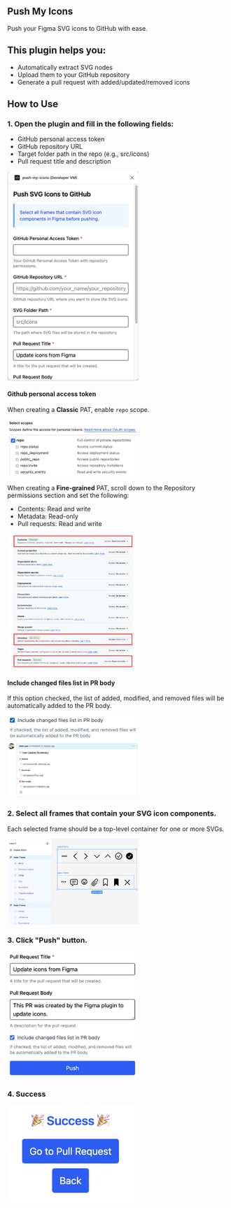 ## Push My Icons

Push your Figma SVG icons to GitHub with ease.

## This plugin helps you:

- Automatically extract SVG nodes
- Upload them to your GitHub repository
- Generate a pull request with added/updated/removed icons

## How to Use

### 1. Open the plugin and fill in the following fields:

- GitHub personal access token
- GitHub repository URL
- Target folder path in the repo (e.g., src/icons)
- Pull request title and description

<img src="images/how-to-use-1.png" alt="step-1" width="300" />

#### Github personal access token

When creating a **Classic** PAT, enable `repo` scope.

<img src="images/how-to-use-1-classic-pat.png" alt="step-1" width="300" />

When creating a **Fine-grained** PAT, scroll down to the Repository permissions section and set the following:

- Contents: Read and write
- Metadata: Read-only
- Pull requests: Read and write

<img src="images/how-to-use-1-fg-pat.png" alt="step-1" width="300" />

#### Include changed files list in PR body

If this option checked, the list of added, modified, and removed files will be automatically added to the PR body.

<img src="images/how-to-use-1-checkbox.png" alt="step-1" width="300" />
<img src="images/how-to-use-1-pr-body.png" alt="step-1" width="300" />

### 2. Select all frames that contain your SVG icon components.

Each selected frame should be a top-level container for one or more SVGs.

<img src="images/how-to-use-2.png" alt="step-2" width="300" />

### 3. Click "Push" button.

<img src="images/how-to-use-3.png" alt="step-3" width="300" />

### 4. Success

<img src="images/how-to-use-4.png" alt="step-4" width="300" />
